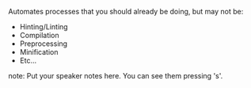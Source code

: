 Automates processes that you should already be doing, but may not be:

* Hinting/Linting
* Compilation
* Preprocessing
* Minification
* Etc...

note:
    Put your speaker notes here.
    You can see them pressing 's'.
    